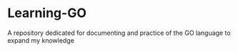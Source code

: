 # Learning-GO
A repository dedicated for documenting and practice of the GO language to expand my knowledge
